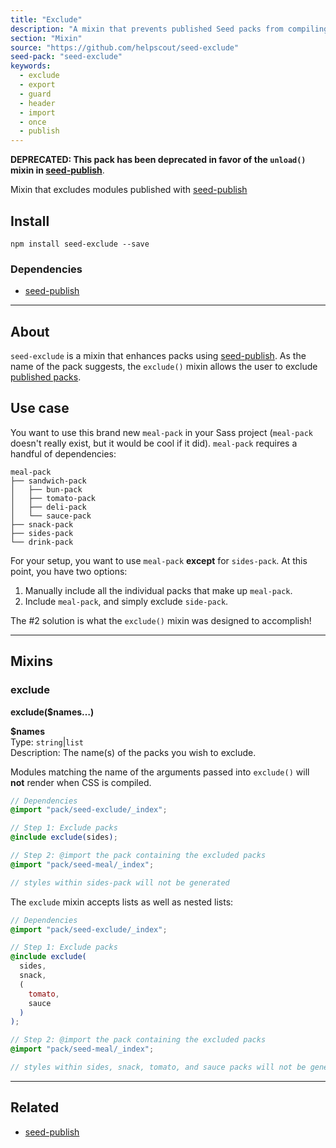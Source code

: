 ```yaml
---
title: "Exclude"
description: "A mixin that prevents published Seed packs from compiling."
section: "Mixin"
source: "https://github.com/helpscout/seed-exclude"
seed-pack: "seed-exclude"
keywords:
  - exclude
  - export
  - guard
  - header
  - import
  - once
  - publish
---
```


**DEPRECATED: This pack has been deprecated in favor of the `unload()` mixin in [seed-publish](/seed/packs/seed-publish/#unload)**.

Mixin that excludes modules published with [seed-publish](/seed/packs/seed-publish)


## Install

```
npm install seed-exclude --save
```


### Dependencies

* [seed-publish](/seed/packs/seed-publish)



---


## About

`seed-exclude` is a mixin that enhances packs using [seed-publish](/seed/packs/seed-publish). As the name of the pack suggests, the `exclude()` mixin allows the user to exclude [published packs](/seed/packs/seed-publish/#publish).


## Use case

You want to use this brand new `meal-pack` in your Sass project (`meal-pack` doesn't really exist, but it would be cool if it did). `meal-pack` requires a handful of dependencies:

```
meal-pack
├── sandwich-pack
│   ├── bun-pack
│   ├── tomato-pack
│   ├── deli-pack
│   └── sauce-pack
├── snack-pack
├── sides-pack
└── drink-pack
```

For your setup, you want to use `meal-pack` **except** for `sides-pack`. At this point, you have two options:

1. Manually include all the individual packs that make up `meal-pack`.
2. Include `meal-pack`, and simply exclude `side-pack`.

The #2 solution is what the `exclude()` mixin was designed to accomplish!



----



## Mixins

### exclude

**exclude($names…)**

**$names**<br>
Type: `string`|`list`<br>
Description: The name(s) of the packs you wish to exclude.

Modules matching the name of the arguments passed into `exclude()` will **not** render when CSS is compiled.

``` _menu.scss
// Dependencies
@import "pack/seed-exclude/_index";

// Step 1: Exclude packs
@include exclude(sides);

// Step 2: @import the pack containing the excluded packs
@import "pack/seed-meal/_index";

// styles within sides-pack will not be generated
```

The `exclude` mixin accepts lists as well as nested lists:

``` _menu.scss
// Dependencies
@import "pack/seed-exclude/_index";

// Step 1: Exclude packs
@include exclude(
  sides,
  snack,
  (
    tomato,
    sauce
  )
);

// Step 2: @import the pack containing the excluded packs
@import "pack/seed-meal/_index";

// styles within sides, snack, tomato, and sauce packs will not be generated
```



---



## Related

* [seed-publish](/seed/packs/seed-publish)

